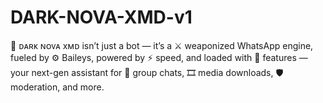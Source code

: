 # DARK-NOVA-XMD-v1
🤖 ᴅᴀʀᴋ ɴᴏᴠᴀ xᴍᴅ isn’t just a bot — it’s a ⚔️ weaponized WhatsApp engine, fueled by ⚙️ Baileys, powered by ⚡ speed, and loaded with 🧩 features — your next-gen assistant for 👥 group chats, 🎞️ media downloads, 🛡️ moderation, and more.
